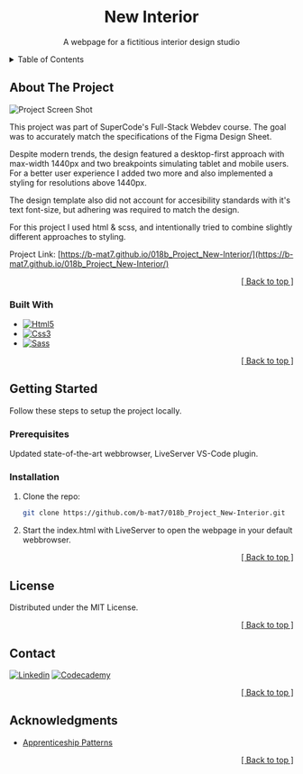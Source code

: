<a name="readme-top"></a>
<!-- PROJECT HEADER -->
<br />
<div align="center">
  <h1 align="center">New Interior</h1>

  <p align="center">A webpage for a fictitious interior design studio</p>
</div>



<!-- TABLE OF CONTENTS -->
<details>
  <summary>Table of Contents</summary>
  <ol>
    <li>
      <a href="#about-the-project">About The Project</a>
      <ul>
        <li><a href="#built-with">Built With</a></li>
      </ul>
    </li>
    <li>
      <a href="#getting-started">Getting Started</a>
      <ul>
        <li><a href="#prerequisites">Prerequisites</a></li>
        <li><a href="#installation">Installation</a></li>
      </ul>
    </li>
    <li><a href="#license">License</a></li>
    <li><a href="#contact">Contact</a></li>
    <li><a href="#acknowledgments">Acknowledgments</a></li>
  </ol>
</details>



<!-- ABOUT THE PROJECT -->
## About The Project

![Project Screen Shot][project-screenshot]

This project was part of SuperCode's Full-Stack Webdev course. The goal was to accurately match the specifications of the Figma Design Sheet. 

Despite modern trends, the design featured a desktop-first approach with max-width 1440px and two breakpoints simulating tablet and mobile users. For a better user experience I added two more and also implemented a styling for resolutions above 1440px.

The design template also did not account for accesibility standards with it's text font-size, but adhering was required to match the design.

For this project I used html & scss, and intentionally tried to combine slightly different approaches to styling.

Project Link: [https://b-mat7.github.io/018b_Project_New-Interior/](https://b-mat7.github.io/018b_Project_New-Interior/)

<p align="right"><a href="#readme-top">[ Back to top ]</a></p>



### Built With

* [![Html5][Html]][Html-url]
* [![Css3][Css]][Css-url]
* [![Sass][Sass]][Sass-url]

<p align="right"><a href="#readme-top">[ Back to top ]</a></p>



<!-- GETTING STARTED -->
## Getting Started

Follow these steps to setup the project locally.

### Prerequisites

Updated state-of-the-art webbrowser, LiveServer VS-Code plugin.

### Installation

1. Clone the repo:
   ```sh
   git clone https://github.com/b-mat7/018b_Project_New-Interior.git
   ```
2. Start the index.html with LiveServer to open the webpage in your default webbrowser.

<p align="right"><a href="#readme-top">[ Back to top ]</a></p>



<!-- LICENSE -->
## License

Distributed under the MIT License.

<p align="right"><a href="#readme-top">[ Back to top ]</a></p>



<!-- CONTACT -->
## Contact

[![Linkedin][Linkedin.com]][Linkedin-url]
[![Codecademy][Codecademy.com]][Codecademy-url]

<p align="right"><a href="#readme-top">[ Back to top ]</a></p>



<!-- ACKNOWLEDGMENTS --> 
## Acknowledgments

* [Apprenticeship Patterns](https://walterteng.com/apprenticeship-patterns)

<p align="right"><a href="#readme-top">[ Back to top ]</a></p>



<!-- MARKDOWN LINKS & IMAGES -->
[project-screenshot]: ./assets/img/screenshot.png

[Html]: https://img.shields.io/badge/HTML5-E34F26?style=for-the-badge&logo=html5&logoColor=white
[Html-url]: https://www.w3.org/html/
[Css]: https://img.shields.io/badge/CSS3-1572B6?style=for-the-badge&logo=css3&logoColor=white
[Css-url]: https://www.w3.org/Style/CSS/
[Sass]: https://img.shields.io/badge/Sass-CC6699?style=for-the-badge&logo=sass&logoColor=white
[Sass-url]: https://sass-lang.com/

[Linkedin.com]: https://img.shields.io/badge/LinkedIn-0077B5?style=for-the-badge&logo=linkedin&logoColor=white
[Linkedin-url]: https://www.linkedin.com/in/matthias-b-80546469/
[Codecademy.com]: https://img.shields.io/badge/Codecademy-FFF0E5?style=for-the-badge&logo=codecademy&logoColor=303347
[Codecademy-url]: https://www.codecademy.com/profiles/b_mat
